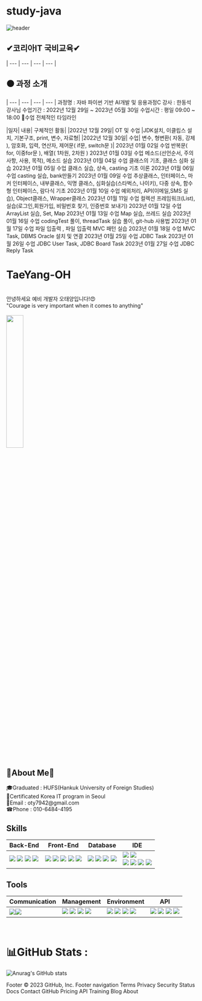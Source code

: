 # study-java
![header](https://capsule-render.vercel.app/api?type=waving&&color=0:EEFF00,100:a82da8&height=200&width=100%&section=header&text=TaeYang_OH&fontSize=50)<br>
<h2>✔코리아IT 국비교육✔</h2>
| --- | --- | --- | --- |
<h2>⚫ 과정 소개</h2>
| --- | --- | --- | --- |
과정명 : 자바 파이썬 기반 AI개발 및 응용과정C
강사 : 한동석 강사님
수업기간 : 2022년 12월 29일 ~ 2023년 05월 30일
수업시간 : 평일 09:00 ~ 18:00
🎈수업 전체적인 타임라인

|일자|	내용|	구체적인 활동|
|2022년 12월 29일|	OT 및 수업	|JDK설치, 이클립스 설치, 기본구조, print, 변수, 자료형|
|2022년 12월 30일|	수업|	변수, 형변환( 자동, 강제 ), 암호화, 입력, 연산자, 제어문( if문, switch문 )|
2023년 01월 02일	수업	반복문( for, 이중for문 ), 배열( 1차원, 2차원 )
2023년 01월 03일	수업	메소드(선언순서, 주의사항, 사용, 목적), 메소드 실습
2023년 01월 04일	수업	클래스의 기초, 클래스 심화 실습
2023년 01월 05일	수업	클래스 실습, 상속, casting 기초 이론
2023년 01월 06일	수업	casting 실습, bank만들기
2023년 01월 09일	수업	추상클래스, 인터페이스, 마커 인터페이스, 내부클래스, 익명 클래스,
심화실습(스타벅스, 나이키), 다중 상속, 함수형 인터페이스, 람다식 기초
2023년 01월 10일	수업	예외처리, API(이메일,SMS 실습), Object클래스, Wrapper클래스
2023년 01월 11일	수업	컬렉션 프레임워크(List),
실습(로그인,회원가입, 비밀번호 찾기, 인증번호 보내기)
2023년 01월 12일	수업	ArrayList 실습, Set, Map
2023년 01월 13일	수업	Map 실습, 쓰레드 실습
2023년 01월 16일	수업	codingTest 풀이, threadTask 실습 풀이,
git-hub 사용법
2023년 01월 17일	수업	파일 입출력 , 파일 입출력 MVC 패턴 실습
2023년 01월 18일	수업	MVC Task, DBMS Oracle 설치 및 연결
2023년 01월 25일	수업	JDBC Task
2023년 01월 26일	수업	JDBC User Task, JDBC Board Task
2023년 01월 27일	수업	JDBC Reply Task
# TaeYang-OH



<br>
안녕하세요 예비 개발자 오태양입니다!😍<br>
"Courage is very important when it comes to anything" <br><br>
  
<img src="https://edgio.clien.net/F01/5655906/ddc40a3e3120465c9a4.GIF" width="30%">
<h2>🎈About Me🎈</h2>
🎓Graduated : HUFS(Hankuk University of Foreign Studies)<br>
📜Certificated Korea IT program in Seoul<br>
💌Email : oty7942@gmail.com<br>
☎Phone  : 010-6484-4195
  
<br>

## Skills

| Back-End | Front-End | Database | IDE |
| --- | --- | --- | --- |
| <span><img src="https://img.shields.io/badge/-JAVA-blueviolet"/></span> <span><img src="https://img.shields.io/badge/-JSP-red"/></span> <span><img src="https://img.shields.io/badge/-JPA-yellowgreen"/></span> <span><img src="https://img.shields.io/badge/JSON-00000?style=round-square&logo=JSON&logoColor=black"/></span> | <span><img src="https://img.shields.io/badge/JavaScript-F7DF1E?style=round-square&logo=JavaScript&logoColor=black"/></span> <span><img src="https://img.shields.io/badge/jQuery-0769AD?style=round-square&logo=jQuery&logoColor=black"/></span> <span><img src="https://img.shields.io/badge/HTML-E34F26?style=round-square&logo=HTML&logoColor=black"/></span> <span><img src="https://img.shields.io/badge/CSS-1572B6?style=round-square&logo=CSS&logoColor=black"/></span> <span><img src="https://img.shields.io/badge/ThymeLeaf-005F0F?style=round-square&logo=ThymeLeaf&logoColor=black"/></span> | <span><img src="https://img.shields.io/badge/MariaDB-003545?style=round-square&logo=mariadb&logoColor=white"/></span> <span><img src="https://img.shields.io/badge/MySQL-%2300f.svg?style=round-square&logo=mysql&logoColor=white"/></span> <span><img src="https://img.shields.io/badge/Oracle-F80000.svg?style=round-square&logo=mysql&logoColor=white"/></span> <span><img src="https://img.shields.io/badge/-MyBatis-orange"/></span> | <span><img src="https://img.shields.io/badge/Eclipse-2C2255.svg?style=round-square&logo=Eclipse&logoColor=white"/></span> <span><img src="https://img.shields.io/badge/Visual Studio Code-007ACC.svg?style=round-square&logo=Visual Studio Code&logoColor=white"/></span> <br> <span><img src="https://img.shields.io/badge/IntelliJ-000000.svg?style=round-square&logo=IntelliJ IDEA&logoColor=white"/></span> <span><img src="https://img.shields.io/badge/-DBeaver-brightgreen"/></span> <span><img src="https://img.shields.io/badge/Sourcetree-0052CC.svg?style=round-square&logo=Sourcetree&logoColor=white"/></span> <span><img src="https://img.shields.io/badge/Postman-FF6C37.svg?style=round-square&logo=Postman&logoColor=white"/></span> |


## Tools

| Communication | Management | Environment | API |
| --- | --- | --- | --- |
| <span><img src="https://img.shields.io/badge/Slack-4A154B.svg?style=round-square&logo=Slack&logoColor=white"/></span><span><img src="https://img.shields.io/badge/Discord-5865F2?style=round-square&logo=Discord&logoColor=black"/></span> | <span><img src="https://img.shields.io/badge/Git-F05032?style=round-square&logo=Git&logoColor=black"/></span> <span><img src="https://img.shields.io/badge/GitHub-181717?style=round-square&logo=GitHub&logoColor=black"/></span> <span><img src="https://img.shields.io/badge/Gradle-02303A?style=round-square&logo=Gradle&logoColor=black"/></span> <span><img src="https://img.shields.io/badge/-yml-brightgreen"/></span> | <span><img src="https://img.shields.io/badge/SpringBoot-6DB33F?style=round-square&logo=Spring&logoColor=black"/></span> <span><img src="https://img.shields.io/badge/-QueryDSL-critical"/></span> <span><img src="https://img.shields.io/badge/-Quartz-ff69b4"/></span> <span><img src="https://img.shields.io/badge/JUnit-25A162?style=round-square&logo=JUnit&logoColor=white"/></span> | <span><img src="https://img.shields.io/badge/-JDBC-blue"/> <span><img src="https://img.shields.io/badge/-WebSocket-orange"/> <span><img src="https://img.shields.io/badge/-REST-green"/> <span><img src="https://img.shields.io/badge/-Kakao%20Map-yellow"/></span> |

<br>


# 📊GitHub Stats :
![Anurag's GitHub stats](https://github-readme-stats.vercel.app/api?username=dev-taeyang&show_icons=true&theme=algolia )
</div>

Footer
© 2023 GitHub, Inc.
Footer navigation
Terms
Privacy
Security
Status
Docs
Contact GitHub
Pricing
API
Training
Blog
About
